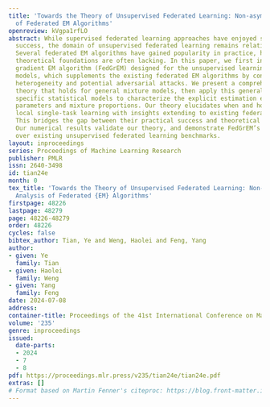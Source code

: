 ```yaml
---
title: 'Towards the Theory of Unsupervised Federated Learning: Non-asymptotic Analysis
  of Federated EM Algorithms'
openreview: kVgpa1rfLO
abstract: While supervised federated learning approaches have enjoyed significant
  success, the domain of unsupervised federated learning remains relatively underexplored.
  Several federated EM algorithms have gained popularity in practice, however, their
  theoretical foundations are often lacking. In this paper, we first introduce a federated
  gradient EM algorithm (FedGrEM) designed for the unsupervised learning of mixture
  models, which supplements the existing federated EM algorithms by considering task
  heterogeneity and potential adversarial attacks. We present a comprehensive finite-sample
  theory that holds for general mixture models, then apply this general theory on
  specific statistical models to characterize the explicit estimation error of model
  parameters and mixture proportions. Our theory elucidates when and how FedGrEM outperforms
  local single-task learning with insights extending to existing federated EM algorithms.
  This bridges the gap between their practical success and theoretical understanding.
  Our numerical results validate our theory, and demonstrate FedGrEM’s superiority
  over existing unsupervised federated learning benchmarks.
layout: inproceedings
series: Proceedings of Machine Learning Research
publisher: PMLR
issn: 2640-3498
id: tian24e
month: 0
tex_title: 'Towards the Theory of Unsupervised Federated Learning: Non-asymptotic
  Analysis of Federated {EM} Algorithms'
firstpage: 48226
lastpage: 48279
page: 48226-48279
order: 48226
cycles: false
bibtex_author: Tian, Ye and Weng, Haolei and Feng, Yang
author:
- given: Ye
  family: Tian
- given: Haolei
  family: Weng
- given: Yang
  family: Feng
date: 2024-07-08
address:
container-title: Proceedings of the 41st International Conference on Machine Learning
volume: '235'
genre: inproceedings
issued:
  date-parts:
  - 2024
  - 7
  - 8
pdf: https://proceedings.mlr.press/v235/tian24e/tian24e.pdf
extras: []
# Format based on Martin Fenner's citeproc: https://blog.front-matter.io/posts/citeproc-yaml-for-bibliographies/
---
```

